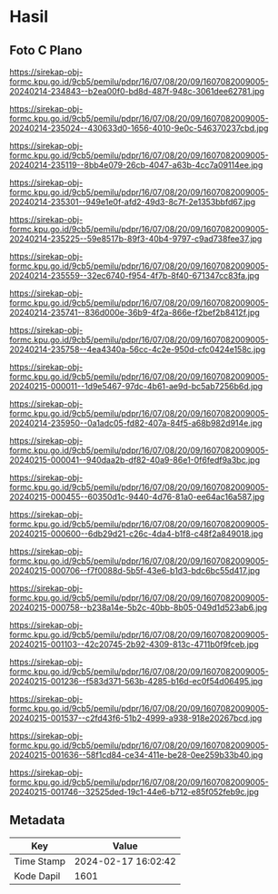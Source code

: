 # Hasil

## Foto C Plano

https://sirekap-obj-formc.kpu.go.id/9cb5/pemilu/pdpr/16/07/08/20/09/1607082009005-20240214-234843--b2ea00f0-bd8d-487f-948c-3061dee62781.jpg

https://sirekap-obj-formc.kpu.go.id/9cb5/pemilu/pdpr/16/07/08/20/09/1607082009005-20240214-235024--430633d0-1656-4010-9e0c-546370237cbd.jpg

https://sirekap-obj-formc.kpu.go.id/9cb5/pemilu/pdpr/16/07/08/20/09/1607082009005-20240214-235119--8bb4e079-26cb-4047-a63b-4cc7a09114ee.jpg

https://sirekap-obj-formc.kpu.go.id/9cb5/pemilu/pdpr/16/07/08/20/09/1607082009005-20240214-235301--949e1e0f-afd2-49d3-8c7f-2e1353bbfd67.jpg

https://sirekap-obj-formc.kpu.go.id/9cb5/pemilu/pdpr/16/07/08/20/09/1607082009005-20240214-235225--59e8517b-89f3-40b4-9797-c9ad738fee37.jpg

https://sirekap-obj-formc.kpu.go.id/9cb5/pemilu/pdpr/16/07/08/20/09/1607082009005-20240214-235559--32ec6740-f954-4f7b-8f40-671347cc83fa.jpg

https://sirekap-obj-formc.kpu.go.id/9cb5/pemilu/pdpr/16/07/08/20/09/1607082009005-20240214-235741--836d000e-36b9-4f2a-866e-f2bef2b8412f.jpg

https://sirekap-obj-formc.kpu.go.id/9cb5/pemilu/pdpr/16/07/08/20/09/1607082009005-20240214-235758--4ea4340a-56cc-4c2e-950d-cfc0424e158c.jpg

https://sirekap-obj-formc.kpu.go.id/9cb5/pemilu/pdpr/16/07/08/20/09/1607082009005-20240215-000011--1d9e5467-97dc-4b61-ae9d-bc5ab7256b6d.jpg

https://sirekap-obj-formc.kpu.go.id/9cb5/pemilu/pdpr/16/07/08/20/09/1607082009005-20240214-235950--0a1adc05-fd82-407a-84f5-a68b982d914e.jpg

https://sirekap-obj-formc.kpu.go.id/9cb5/pemilu/pdpr/16/07/08/20/09/1607082009005-20240215-000041--940daa2b-df82-40a9-86e1-0f6fedf9a3bc.jpg

https://sirekap-obj-formc.kpu.go.id/9cb5/pemilu/pdpr/16/07/08/20/09/1607082009005-20240215-000455--60350d1c-9440-4d76-81a0-ee64ac16a587.jpg

https://sirekap-obj-formc.kpu.go.id/9cb5/pemilu/pdpr/16/07/08/20/09/1607082009005-20240215-000600--6db29d21-c26c-4da4-b1f8-c48f2a849018.jpg

https://sirekap-obj-formc.kpu.go.id/9cb5/pemilu/pdpr/16/07/08/20/09/1607082009005-20240215-000706--f7f0088d-5b5f-43e6-b1d3-bdc6bc55d417.jpg

https://sirekap-obj-formc.kpu.go.id/9cb5/pemilu/pdpr/16/07/08/20/09/1607082009005-20240215-000758--b238a14e-5b2c-40bb-8b05-049d1d523ab6.jpg

https://sirekap-obj-formc.kpu.go.id/9cb5/pemilu/pdpr/16/07/08/20/09/1607082009005-20240215-001103--42c20745-2b92-4309-813c-4711b0f9fceb.jpg

https://sirekap-obj-formc.kpu.go.id/9cb5/pemilu/pdpr/16/07/08/20/09/1607082009005-20240215-001236--f583d371-563b-4285-b16d-ec0f54d06495.jpg

https://sirekap-obj-formc.kpu.go.id/9cb5/pemilu/pdpr/16/07/08/20/09/1607082009005-20240215-001537--c2fd43f6-51b2-4999-a938-918e20267bcd.jpg

https://sirekap-obj-formc.kpu.go.id/9cb5/pemilu/pdpr/16/07/08/20/09/1607082009005-20240215-001636--58f1cd84-ce34-411e-be28-0ee259b33b40.jpg

https://sirekap-obj-formc.kpu.go.id/9cb5/pemilu/pdpr/16/07/08/20/09/1607082009005-20240215-001746--32525ded-19c1-44e6-b712-e85f052feb9c.jpg


## Metadata

| Key        | Value               |
| ---------- | ------------------- |
| Time Stamp | 2024-02-17 16:02:42 |
| Kode Dapil | 1601                |



